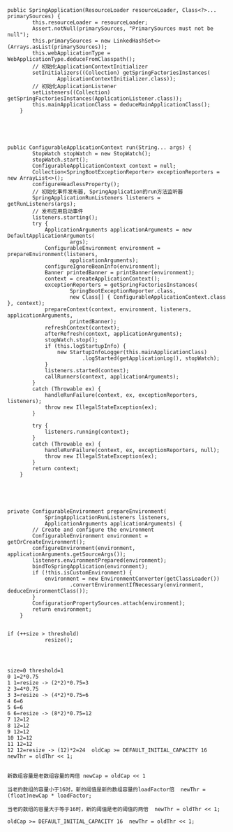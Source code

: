 
```



public SpringApplication(ResourceLoader resourceLoader, Class<?>... primarySources) {
		this.resourceLoader = resourceLoader;
		Assert.notNull(primarySources, "PrimarySources must not be null");
		this.primarySources = new LinkedHashSet<>(Arrays.asList(primarySources));
		this.webApplicationType = WebApplicationType.deduceFromClasspath();
		// 初始化ApplicationContextInitializer
		setInitializers((Collection) getSpringFactoriesInstances(
				ApplicationContextInitializer.class));
		// 初始化ApplicationListener
		setListeners((Collection) getSpringFactoriesInstances(ApplicationListener.class));
		this.mainApplicationClass = deduceMainApplicationClass();
	}
	
	
	


public ConfigurableApplicationContext run(String... args) {
		StopWatch stopWatch = new StopWatch();
		stopWatch.start();
		ConfigurableApplicationContext context = null;
		Collection<SpringBootExceptionReporter> exceptionReporters = new ArrayList<>();
		configureHeadlessProperty();
		// 初始化事件发布器, SpringApplication的run方法监听器
		SpringApplicationRunListeners listeners = getRunListeners(args);
		// 发布应用启动事件
		listeners.starting();
		try {
			ApplicationArguments applicationArguments = new DefaultApplicationArguments(
					args);
			ConfigurableEnvironment environment = prepareEnvironment(listeners,
					applicationArguments);
			configureIgnoreBeanInfo(environment);
			Banner printedBanner = printBanner(environment);
			context = createApplicationContext();
			exceptionReporters = getSpringFactoriesInstances(
					SpringBootExceptionReporter.class,
					new Class[] { ConfigurableApplicationContext.class }, context);
			prepareContext(context, environment, listeners, applicationArguments,
					printedBanner);
			refreshContext(context);
			afterRefresh(context, applicationArguments);
			stopWatch.stop();
			if (this.logStartupInfo) {
				new StartupInfoLogger(this.mainApplicationClass)
						.logStarted(getApplicationLog(), stopWatch);
			}
			listeners.started(context);
			callRunners(context, applicationArguments);
		}
		catch (Throwable ex) {
			handleRunFailure(context, ex, exceptionReporters, listeners);
			throw new IllegalStateException(ex);
		}

		try {
			listeners.running(context);
		}
		catch (Throwable ex) {
			handleRunFailure(context, ex, exceptionReporters, null);
			throw new IllegalStateException(ex);
		}
		return context;
	}





private ConfigurableEnvironment prepareEnvironment(
			SpringApplicationRunListeners listeners,
			ApplicationArguments applicationArguments) {
		// Create and configure the environment
		ConfigurableEnvironment environment = getOrCreateEnvironment();
		configureEnvironment(environment, applicationArguments.getSourceArgs());
		listeners.environmentPrepared(environment);
		bindToSpringApplication(environment);
		if (!this.isCustomEnvironment) {
			environment = new EnvironmentConverter(getClassLoader())
					.convertEnvironmentIfNecessary(environment, deduceEnvironmentClass());
		}
		ConfigurationPropertySources.attach(environment);
		return environment;
	}
		
```






``` 
if (++size > threshold)
            resize();




size=0 threshold=1
0 1=2*0.75
1 1=resize -> (2*2)*0.75=3
2 3=4*0.75
3 3=resize -> (4*2)*0.75=6
4 6=6
5 6=6
6 6=resize -> (8*2)*0.75=12
7 12=12
8 12=12
9 12=12
10 12=12
11 12=12
12 12=resize -> (12)*2=24  oldCap >= DEFAULT_INITIAL_CAPACITY 16  newThr = oldThr << 1;
   

新数组容量是老数组容量的两倍 newCap = oldCap << 1

当老的数组的容量小于16时，新的阈值是新的数组容量的loadFactor倍  newThr = (float)newCap * loadFactor;

当老的数组的容量大于等于16时，新的阈值是老的阈值的两倍  newThr = oldThr << 1;

oldCap >= DEFAULT_INITIAL_CAPACITY 16  newThr = oldThr << 1;

```


























































































































































































































































































































































































































































































































































































































































































































